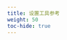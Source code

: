 ```yaml
---
title: 设置工具参考
weight: 50
toc-hide: true
---
```


<!--
---
title: Setup tools reference
weight: 50
toc-hide: true
---
-->
